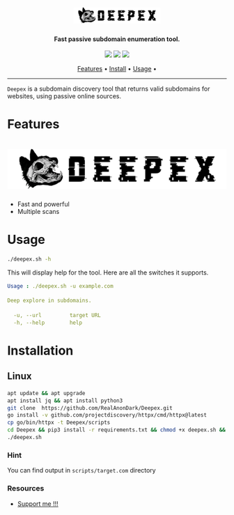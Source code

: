 <h1 align="center">
  <img src="files/Deepex.png" alt="subfinder" width="200px">
  <br>
</h1>

<h4 align="center">Fast passive subdomain enumeration tool.</h4>


<p align="center">
<a href="https://github.com/RealAnonDark/Deepex/releases"><img src="https://img.shields.io/github/release-date/RealAnonDark/Deepex"></a>
<a href="https://t.me/RealHashashin"><img src="https://img.shields.io/twitter/follow/RealHashashin.svg?logo=telegram"></a>
<a href="https://t.me/RealHashashin"><img src="https://img.shields.io/discord/695645237418131507.svg?logo=telegram"></a>
</p>

<p align="center">
  <a href="#features">Features</a> •
  <a href="#installation">Install</a> •
  <a href="#usage">Usage</a> •
</p>

---


`Deepex` is a subdomain discovery tool that returns valid subdomains for websites, using passive online sources.
# Features

<h1 align="left">
  <img src="files/Deepex-2[1].png" alt="deepex" width="700px"></a>
  <br>
</h1>

- Fast and powerful 
- Multiple scans

# Usage

```sh
./deepex.sh -h
```

This will display help for the tool. Here are all the switches it supports.

```yaml
Usage : ./deepex.sh -u example.com

Deep explore in subdomains.

  -u, --url         target URL
  -h, --help        help
```

# Installation

## Linux

```sh
apt update && apt upgrade
apt install jq && apt install python3
git clone  https://github.com/RealAnonDark/Deepex.git
go install -v github.com/projectdiscovery/httpx/cmd/httpx@latest
cp go/bin/httpx -t Deepex/scripts
cd Deepex && pip3 install -r requirements.txt && chmod +x deepex.sh && cd scripts && chmod +x *
./deepex.sh
```

</td>
</tr>
</table>

### Hint

You can find output in `scripts/target.com` directory

### Resources

- [Support me !!!](https://t.me/RealHashashin)

